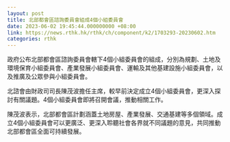 ```yaml
---
layout: post
title: 北部都會區諮詢委員會組成4個小組委員會
date: 2023-06-02 19:45:44.000000000 +08:00
link: https://news.rthk.hk/rthk/ch/component/k2/1703293-20230602.htm
categories: rthk
---
```


政府公布北部都會區諮詢委員會轄下4個小組委員會的組成，分別為規劃、土地及環境保育小組委員會、產業發展小組委員會、運輸及其他基建設施小組委員會，以及推廣及公眾參與小組委員會。

北諮會由財政司司長陳茂波擔任主席，較早前決定成立4個小組委員會，更深入探討有關議題。4個小組委員會即將召開會議，推動相關工作。

陳茂波表示，北部都會區計劃涵蓋土地房屋、產業發展、交通基建等多個領域。成立4個小組委員會可以更廣泛、更深入聆聽社會各界就不同議題的意見，共同推動北部都會區全面可持續發展。
